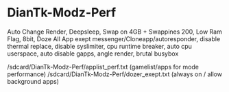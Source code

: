# DianTk-Modz-Perf
Auto Change Render, Deepsleep, Swap on 4GB + Swappines 200, Low Ram Flag, 8bit, Doze All App exept messenger/Cloneapp/autoresponder, disable thermal replace, disable syslimiter, cpu runtime breaker, auto cpu userspace, auto disable gapps, angle render, brutal busybox

/sdcard/DianTk-Modz-Perf/applist_perf.txt (gamelist/apps for mode performance)
/sdcard/DianTk-Modz-Perf/dozer_exept.txt (always on / allow background apps)
